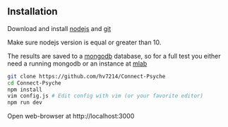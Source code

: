 ## Installation

Download and install [nodejs](https://nodejs.org) and [git](https://git-scm.com/downloads)

Make sure nodejs version is equal or greater than 10.

The results are saved to a [mongodb](https://www.mongodb.com/) database, so for a full test you either need a running mongodb or an instance at [mlab](https://mlab.com/)

```sh
git clone https://github.com/hv7214/Connect-Psyche
cd Connect-Psyche
npm install
vim config.js # Edit config with vim (or your favorite editor)
npm run dev
```
Open web-browser at http://localhost:3000
